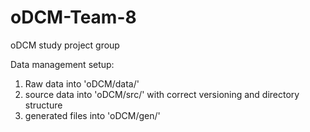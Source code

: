 # oDCM-Team-8
oDCM study project group


Data management setup: 
1. Raw data into  'oDCM/data/'
2. source data into 'oDCM/src/' with correct versioning and directory structure 
3. generated files into 'oDCM/gen/'  
